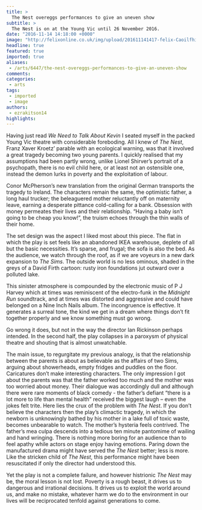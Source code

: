 ```yaml
---
title: >
  The Nest overeggs performances to give an uneven show
subtitle: >
  The Nest is on at the Young Vic until 26 November 2016.
date: "2016-11-14 14:18:00 +0000"
image: "http://felixonline.co.uk/img/upload/201611141417-felix-Caoilfhionn Dunne in The Nest at the Young Vic. Photo by David Sandison. (2).jpg"
headline: true
featured: true
imported: true
aliases:
 - /arts/6447/the-nest-overeggs-performances-to-give-an-uneven-show
comments:
categories:
 - arts
tags:
 - imported
 - image
authors:
 - ezrakitson14
highlights:
---
```


Having just read _We Need to Talk About Kevin_ I seated myself in the packed Young Vic theatre with considerable foreboding. All I knew of _The Nest_, Franz Xaver Kroetz’ parable with an ecological warning, was that it involved a great tragedy becoming two young parents. I quickly realised that my assumptions had been partly wrong, unlike Lionel Shirver’s portrait of a psychopath, there is no evil child here, or at least not an ostensible one, instead the demon lurks in poverty and the exploitation of labour.

Conor McPherson’s new translation from the original German transports the tragedy to Ireland. The characters remain the same, the optimistic father, a long haul trucker; the  beleaguered mother reluctantly off on maternity leave, earning a desperate pittance cold-calling for a bank. Obsession with money permeates their lives and their relationship. “Having a baby isn’t going to be cheap you know!”, the truism echoes through the thin walls of their home.

The set design was the aspect I liked most about this piece. The flat in which the play is set  feels like an abandoned IKEA warehouse, deplete of all but the basic necessities. It’s sparse, and frugal; the sofa is also the bed. As the audience,  we watch through the roof, as if we are voyeurs in a new dark expansion to _The Sims_. The outside world is no less ominous, shaded in the greys of a David Firth cartoon: rusty iron foundations jut outward over a polluted lake.

This sinister atmosphere is compounded by the electronic music of  P J Harvey which at times was reminiscent of the electro-funk in the _Midnight Run_ soundtrack, and at times was distorted and  aggressive and could have belonged on a Nine Inch Nails album. The incongruence is effective. It generates a surreal tone, the kind we get in a dream where things don’t fit together properly and we know something must go wrong.

Go wrong it does, but not in the way the director Ian Rickinson perhaps intended. In the second half, the play collapses in a paroxysm of physical theatre and shouting that is almost unwatchable.

The main issue, to regurgitate my previous analogy, is that the relationship between the parents is                    about as believable as the affairs of two Sims, arguing about showerheads, empty fridges and puddles on the floor. Caricatures don’t make interesting characters. The only impression I got about the parents was that the father worked too much and the mother was too worried about money. Their dialogue was accordingly dull and although there were rare moments of black comedy - the father’s defiant “there is a lot more to life than mental health” received the biggest laugh – even the jokes felt trite. Here lies the crux of the problem with _The Nest_. If you don’t believe the characters then the play’s climactic tragedy, in which the newborn is unknowingly bathed by his mother in a lake full of toxic waste, becomes unbearable to watch.  The mother’s hysteria feels contrived.  The father’s mea culpa descends into a tedious ten minute pantomime of wailing and hand wringing.  There is nothing more boring for an audience than to feel apathy while actors on stage enjoy having emotions. Paring down the manufactured drama might have served the _The Nest_ better; less is more. Like the stricken child of _The Nest_, this performance might have been resuscitated if only the director had understood this.

Yet the play is not a complete failure, and however histrionic _The Nest_ may be, the moral lesson is not lost. Poverty is a rough beast, it drives us to dangerous and irrational decisions. It drives us to exploit the world around us, and make no mistake, whatever harm we do to the environment in our lives will be reciprocated tenfold against generations to come.
